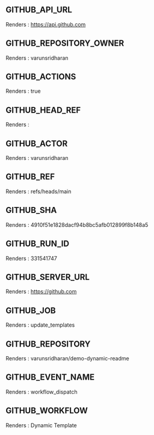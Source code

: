 ## GITHUB_API_URL
Renders : https://api.github.com
## GITHUB_REPOSITORY_OWNER
Renders : varunsridharan
## GITHUB_ACTIONS
Renders : true
## GITHUB_HEAD_REF
Renders : 
## GITHUB_ACTOR
Renders : varunsridharan
## GITHUB_REF
Renders : refs/heads/main
## GITHUB_SHA
Renders : 4910f51e1828dacf94b8bc5afb012899f8b148a5
## GITHUB_RUN_ID
Renders : 331541747
## GITHUB_SERVER_URL
Renders : https://github.com
## GITHUB_JOB
Renders : update_templates
## GITHUB_REPOSITORY
Renders : varunsridharan/demo-dynamic-readme
## GITHUB_EVENT_NAME
Renders : workflow_dispatch
## GITHUB_WORKFLOW
Renders : Dynamic Template
